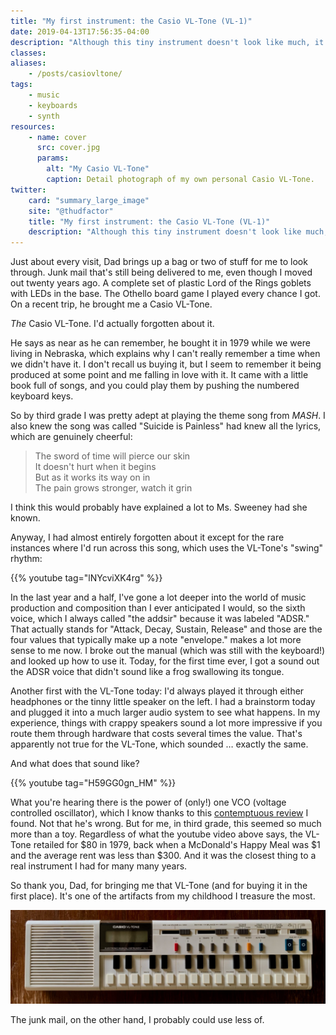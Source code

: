 ```yaml
---
title: "My first instrument: the Casio VL-Tone (VL-1)"
date: 2019-04-13T17:56:35-04:00
description: "Although this tiny instrument doesn't look like much, it entertained me for hours."
classes: 
aliases: 
    - /posts/casiovltone/
tags:
    - music
    - keyboards
    - synth
resources:
    - name: cover
      src: cover.jpg
      params:
        alt: "My Casio VL-Tone"
        caption: Detail photograph of my own personal Casio VL-Tone. 
twitter:
    card: "summary_large_image"
    site: "@thudfactor"
    title: "My first instrument: the Casio VL-Tone (VL-1)"
    description: "Although this tiny instrument doesn't look like much, it entertained me for hours."
---
```


Just about every visit, Dad brings up a bag or two of stuff for me to look through. Junk mail that's still being delivered to me, even though I moved out twenty years ago. A complete set of plastic Lord of the Rings goblets with LEDs in the base. The Othello board game I played every chance I got. On a recent trip, he brought me a Casio VL-Tone.

_The_ Casio VL-Tone. I'd actually forgotten about it.

He says as near as he can remember, he bought it in 1979 while we were living in Nebraska, which explains why I can't really remember a time when we didn't have it. I don't recall us buying it, but I seem to remember it being produced at some point and me falling in love with it. It came with a little book full of songs, and you could play them by pushing the numbered keyboard keys.

So by third grade I was pretty adept at playing the theme song from _MASH_. I also knew the song was called "Suicide is Painless" had knew all the lyrics, which are genuinely cheerful:

> The sword of time will pierce our skin  
> It doesn't hurt when it begins  
> But as it works its way on in  
> The pain grows stronger, watch it grin  

I think this would probably have explained a lot to Ms. Sweeney had she known.

Anyway, I had almost entirely forgotten about it except for the rare instances where I'd run across this song, which uses the VL-Tone's "swing" rhythm:

{{% youtube tag="lNYcviXK4rg" %}}

In the last year and a half, I've gone a lot deeper into the world of music production and composition than I ever anticipated I would, so the sixth voice, which I always called "the addsir" because it was labeled "ADSR." That actually stands for "Attack, Decay, Sustain, Release" and those are the four values that typically make up a note "envelope." makes a lot more sense to me now. I broke out the manual (which was still with the keyboard!) and looked up how to use it. Today, for the first time ever, I got a sound out the ADSR voice that didn't sound like a frog swallowing its tongue.

Another first with the VL-Tone today: I'd always played it through either headphones or the tinny little speaker on the left. I had a brainstorm today and plugged it into a much larger audio system to see what happens. In my experience, things with crappy speakers sound a lot more impressive if you route them through hardware that costs several times the value. That's apparently not true for the VL-Tone, which sounded … exactly the same.

And what does that sound like?

{{% youtube tag="H59GG0gn_HM" %}}

What you're hearing there is the power of (only!) one VCO (voltage controlled oscillator), which I know thanks to this [contemptuous review](http://www.vintagesynth.com/casio/vl1.php) I found. Not that he's wrong. But for me, in third grade, this seemed so much more than a toy. Regardless of what the youtube video above says, the VL-Tone retailed for $80 in 1979, back when a McDonald's Happy Meal was $1 and the average rent was less than $300. And it was the closest thing to a real instrument I had for many many years.

So thank you, Dad, for bringing me that VL-Tone (and for buying it in the first place). It's one of the artifacts from my childhood I treasure the most.

![alt text](full.jpg "A less arty, top-down view of the VL-Tone; it doesn't look its age at all.")

The junk mail, on the other hand, I probably could use less of.


